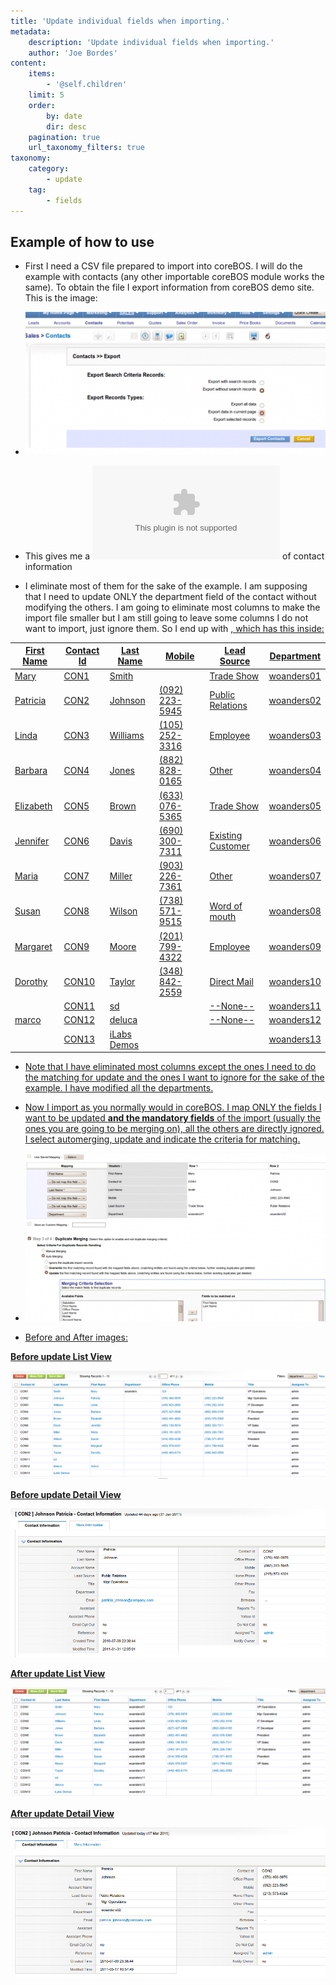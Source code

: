 ```yaml
---
title: 'Update individual fields when importing.'
metadata:
    description: 'Update individual fields when importing.'
    author: 'Joe Bordes'
content:
    items:
        - '@self.children'
    limit: 5
    order:
        by: date
        dir: desc
    pagination: true
    url_taxonomy_filters: true
taxonomy:
    category:
        - update
    tag:
        - fields
---
```


Example of how to use
---------------------

- First I need a CSV file prepared to import into coreBOS. I will do the example with contacts (any other importable coreBOS module works the same). To obtain the file I export information from coreBOS demo site. This is the image:

- ![](upsert_export.png?width=100%)

- This gives me a ![file with a lot of columns and row](contacts_raw.csv) of contact information
- I eliminate most of them for the sake of the example. I am supposing that I need to update ONLY the department field of the contact without modifying the others. I am going to eliminate most columns to make the import file smaller but I am still going to leave some columns I do not want to import, just ignore them. So I end up with <a href="contacts_update.csv" download="this file">, which has this inside:

<table class="table table-striped">
<th>First Name</th>
<th>Contact Id</th>
<th>Last Name</th>
<th>Mobile</th>
<th>Lead Source</th>
<th>Department</th>
</tr>
</thead>
<tbody>
<tr class="odd">
<td>Mary</td>
<td>CON1</td>
<td>Smith</td>
<td></td>
<td>Trade Show</td>
<td>woanders01</td>
</tr>
<tr class="even">
<td>Patricia</td>
<td>CON2</td>
<td>Johnson</td>
<td>(092) 223-5945</td>
<td>Public Relations</td>
<td>woanders02</td>
</tr>
<tr class="odd">
<td>Linda</td>
<td>CON3</td>
<td>Williams</td>
<td>(105) 252-3316</td>
<td>Employee</td>
<td>woanders03</td>
</tr>
<tr class="even">
<td>Barbara</td>
<td>CON4</td>
<td>Jones</td>
<td>(882) 828-0165</td>
<td>Other</td>
<td>woanders04</td>
</tr>
<tr class="odd">
<td>Elizabeth</td>
<td>CON5</td>
<td>Brown</td>
<td>(633) 076-5365</td>
<td>Trade Show</td>
<td>woanders05</td>
</tr>
<tr class="even">
<td>Jennifer</td>
<td>CON6</td>
<td>Davis</td>
<td>(690) 300-7311</td>
<td>Existing Customer</td>
<td>woanders06</td>
</tr>
<tr class="odd">
<td>Maria</td>
<td>CON7</td>
<td>Miller</td>
<td>(903) 226-7361</td>
<td>Other</td>
<td>woanders07</td>
</tr>
<tr class="even">
<td>Susan</td>
<td>CON8</td>
<td>Wilson</td>
<td>(738) 571-9515</td>
<td>Word of mouth</td>
<td>woanders08</td>
</tr>
<tr class="odd">
<td>Margaret</td>
<td>CON9</td>
<td>Moore</td>
<td>(201) 799-4322</td>
<td>Employee</td>
<td>woanders09</td>
</tr>
<tr class="even">
<td>Dorothy</td>
<td>CON10</td>
<td>Taylor</td>
<td>(348) 842-2559</td>
<td>Direct Mail</td>
<td>woanders10</td>
</tr>
<tr class="odd">
<td></td>
<td>CON11</td>
<td>sd</td>
<td></td>
<td>--None--</td>
<td>woanders11</td>
</tr>
<tr class="even">
<td>marco</td>
<td>CON12</td>
<td>deluca</td>
<td></td>
<td>--None--</td>
<td>woanders12</td>
</tr>
<tr class="odd">
<td></td>
<td>CON13</td>
<td>iLabs Demos</td>
<td></td>
<td></td>
<td>woanders13</td>
</tr>
</tbody>
</table>

- Note that I have eliminated most columns except the ones I need to do the matching for update and the ones I want to ignore for the sake of the example. I have modified all the departments.
- Now I import as you normally would in coreBOS. I map ONLY the fields I want to be updated **and the mandatory fields** of the import (usually the ones you are going to be merging on), all the others are directly ignored. I select automerging, update and indicate the criteria for matching.

- ![](upsert_import.png?width=100%)
- Before and After images:

**Before update List View**  

![](before_upsertlv.png?width=100%)


**Before update Detail View**  

![](before_upsertdv.png?width=100%)


**After update List View**

![](after_upsertlv.png?width=100%)


**After update Detail View**  

![](after_upsertdv.png?width=100%)

